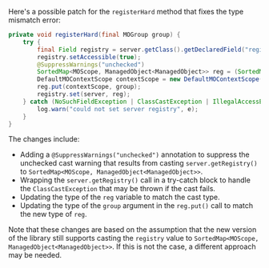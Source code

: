 Here's a possible patch for the `registerHard` method that fixes the type mismatch error:

```java
private void registerHard(final MOGroup group) {
    try {
        final Field registry = server.getClass().getDeclaredField("registry");
        registry.setAccessible(true);
        @SuppressWarnings("unchecked")
        SortedMap<MOScope, ManagedObject<ManagedObject>> reg = (SortedMap<MOScope, ManagedObject<ManagedObject>>) server.getRegistry();
        DefaultMOContextScope contextScope = new DefaultMOContextScope(new OctetString(""), group.getScope());
        reg.put(contextScope, group);
        registry.set(server, reg);
    } catch (NoSuchFieldException | ClassCastException | IllegalAccessException e) {
        log.warn("could not set server registry", e);
    }
}
```
The changes include:

* Adding a `@SuppressWarnings("unchecked")` annotation to suppress the unchecked cast warning that results from casting `server.getRegistry()` to `SortedMap<MOScope, ManagedObject<ManagedObject>>`.
* Wrapping the `server.getRegistry()` call in a try-catch block to handle the `ClassCastException` that may be thrown if the cast fails.
* Updating the type of the `reg` variable to match the cast type.
* Updating the type of the `group` argument in the `reg.put()` call to match the new type of `reg`.

Note that these changes are based on the assumption that the new version of the library still supports casting the `registry` value to `SortedMap<MOScope, ManagedObject<ManagedObject>>`. If this is not the case, a different approach may be needed.